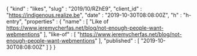 {
  "kind" : "likes",
  "slug" : "2019/10/RZhE9",
  "client_id" : "https://indigenous.realize.be",
  "date" : "2019-10-30T08:08:00Z",
  "h" : "h-entry",
  "properties" : {
    "name" : [ "Like of https://www.jeremycherfas.net/blog/not-enough-people-want-webmentions" ],
    "like-of" : [ "https://www.jeremycherfas.net/blog/not-enough-people-want-webmentions" ],
    "published" : [ "2019-10-30T08:08:00Z" ]
  }
}
